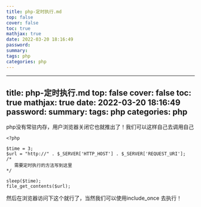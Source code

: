 ```yaml
---
title: php-定时执行.md
top: false
cover: false
toc: true
mathjax: true
date: 2022-03-20 18:16:49
password:
summary:
tags: php
categories: php
---
```

---
title: php-定时执行.md
top: false
cover: false
toc: true
mathjax: true
date: 2022-03-20 18:16:49
password:
summary:
tags: php
categories: php
---
php没有常驻内存，用户浏览器关闭它也就推出了！我们可以这样自己去调用自己

~~~
<?php

$time = 3;
$url = "http://" . $_SERVER['HTTP_HOST'] . $_SERVER['REQUEST_URI'];
/*
   需要定时执行的方法写到这里
*/

sleep($time);
file_get_contents($url);

~~~

然后在浏览器访问下这个就行了，当然我们可以使用include_once 去执行！
